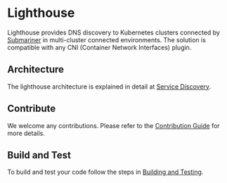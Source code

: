 # Lighthouse

Lighthouse provides DNS discovery to Kubernetes clusters connected by [Submariner](https://github.com/submariner-io/submariner) in
multi-cluster connected environments. The solution is compatible with any CNI (Container Network Interfaces) plugin.

## Architecture

The lighthouse architecture is explained in detail at [Service Discovery](https://submariner-io.github.io/architecture/service-discovery/).

## Contribute

We welcome any contributions. Please refer to the [Contribution Guide](https://submariner.io/contributing/) for more details.

## Build and Test

To build and test your code follow the steps in [Building and Testing](https://submariner-io.github.io/contributing/building_testing/).
